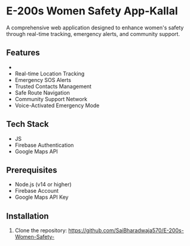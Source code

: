 # E-200s Women Safety App-Kallal

A comprehensive web application designed to enhance women's safety through real-time tracking, emergency alerts, and community support.

## Features
 -
- Real-time Location Tracking
- Emergency SOS Alerts
- Trusted Contacts Management
- Safe Route Navigation
- Community Support Network
- Voice-Activated Emergency Mode

## Tech Stack

- JS
- Firebase Authentication
- Google Maps API

## Prerequisites

- Node.js (v14 or higher)
- Firebase Account
- Google Maps API Key

## Installation

1. Clone the repository:
https://github.com/SaiBharadwaja570/E-200s-Women-Safety-
